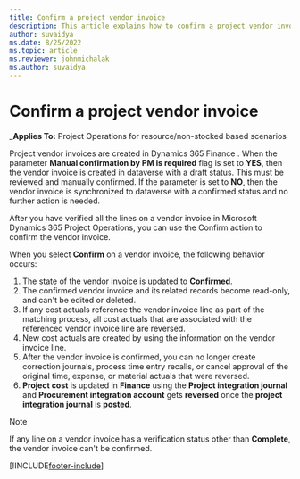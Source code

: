 ```yaml
---
title: Confirm a project vendor invoice
description: This article explains how to confirm a project vendor invoice in Microsoft Dynamics 365 Project Operations and the financial impact of confirming a project vendor invoice.
author: suvaidya
ms.date: 8/25/2022
ms.topic: article
ms.reviewer: johnmichalak
ms.author: suvaidya
---
```


# Confirm a project vendor invoice

_**Applies To:** Project Operations for resource/non-stocked based scenarios

Project vendor invoices are created in Dynamics 365 Finance . When the parameter **Manual confirmation by PM is required** flag is set to **YES**, then the vendor invoice is created in dataverse with a draft status. This must be reviewed and manually confirmed. If the parameter is set to **NO**, then the vendor invoice is synchronized to dataverse with a confirmed status and no further action is needed. 

After you have verified all the lines on a vendor invoice in Microsoft Dynamics 365 Project Operations, you can use the Confirm action to confirm the vendor invoice.

When you select **Confirm** on a vendor invoice, the following behavior occurs:

1. The state of the vendor invoice is updated to **Confirmed**.
2. The confirmed vendor invoice and its related records become read-only, and can't be edited or deleted.
3. If any cost actuals reference the vendor invoice line as part of the matching process, all cost actuals that are associated with the referenced vendor invoice line are reversed.
4. New cost actuals are created by using the information on the vendor invoice line.
5. After the vendor invoice is confirmed, you can no longer create correction journals, process time entry recalls, or cancel approval of the original time, expense, or material actuals that were reversed.
6. **Project cost** is updated in **Finance** using the **Project integration journal** and **Procurement integration account** gets **reversed** once the **project integration journal** is **posted**.




> [!NOTE]
> If any line on a vendor invoice has a verification status other than **Complete**, the vendor invoice can't be confirmed.

[!INCLUDE[footer-include](../includes/footer-banner.md)]

